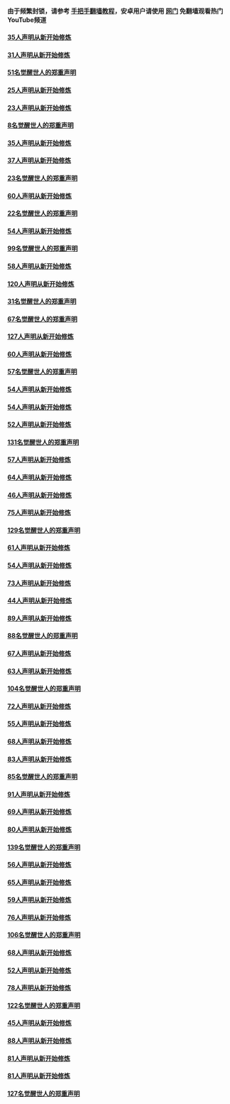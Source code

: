 #### 由于频繁封锁，请参考 [手把手翻墙教程](https://github.com/gfw-breaker/guides/wiki/)，安卓用户请使用 [网门](https://github.com/gfw-breaker/nogfw/blob/master/dl.md?t=02210500) 免翻墙观看热门YouTube频道 

#### [35人声明从新开始修炼](../pages/91/421122.md?t=02210500) 

#### [31人声明从新开始修炼](../pages/91/421081.md?t=02210500) 

#### [51名觉醒世人的郑重声明](../pages/91/421080.md?t=02210500) 

#### [25人声明从新开始修炼](../pages/91/421020.md?t=02210500) 

#### [23人声明从新开始修炼](../pages/91/420884.md?t=02210500) 

#### [8名觉醒世人的郑重声明](../pages/91/420883.md?t=02210500) 

#### [35人声明从新开始修炼](../pages/91/420809.md?t=02210500) 

#### [37人声明从新开始修炼](../pages/91/420766.md?t=02210500) 

#### [23名觉醒世人的郑重声明](../pages/91/420765.md?t=02210500) 

#### [60人声明从新开始修炼](../pages/91/420727.md?t=02210500) 

#### [22名觉醒世人的郑重声明](../pages/91/420726.md?t=02210500) 

#### [54人声明从新开始修炼](../pages/91/420529.md?t=02210500) 

#### [99名觉醒世人的郑重声明](../pages/91/420528.md?t=02210500) 

#### [58人声明从新开始修炼](../pages/91/420198.md?t=02210500) 

#### [120人声明从新开始修炼](../pages/91/420141.md?t=02210500) 

#### [31名觉醒世人的郑重声明](../pages/91/420197.md?t=02210500) 

#### [67名觉醒世人的郑重声明](../pages/91/420140.md?t=02210500) 

#### [127人声明从新开始修炼](../pages/91/420082.md?t=02210500) 

#### [60人声明从新开始修炼](../pages/91/420081.md?t=02210500) 

#### [57名觉醒世人的郑重声明](../pages/91/420080.md?t=02210500) 

#### [54人声明从新开始修炼](../pages/91/419533.md?t=02210500) 

#### [54人声明从新开始修炼](../pages/91/419532.md?t=02210500) 

#### [52人声明从新开始修炼](../pages/91/419531.md?t=02210500) 

#### [131名觉醒世人的郑重声明](../pages/91/419530.md?t=02210500) 

#### [57人声明从新开始修炼](../pages/91/419430.md?t=02210500) 

#### [64人声明从新开始修炼](../pages/91/419429.md?t=02210500) 

#### [46人声明从新开始修炼](../pages/91/419428.md?t=02210500) 

#### [75人声明从新开始修炼](../pages/91/419427.md?t=02210500) 

#### [129名觉醒世人的郑重声明](../pages/91/419426.md?t=02210500) 

#### [61人声明从新开始修炼](../pages/91/419198.md?t=02210500) 

#### [54人声明从新开始修炼](../pages/91/419197.md?t=02210500) 

#### [73人声明从新开始修炼](../pages/91/419196.md?t=02210500) 

#### [44人声明从新开始修炼](../pages/91/419075.md?t=02210500) 

#### [89人声明从新开始修炼](../pages/91/419074.md?t=02210500) 

#### [88名觉醒世人的郑重声明](../pages/91/419195.md?t=02210500) 

#### [67人声明从新开始修炼](../pages/91/419073.md?t=02210500) 

#### [63人声明从新开始修炼](../pages/91/419072.md?t=02210500) 

#### [104名觉醒世人的郑重声明](../pages/91/419071.md?t=02210500) 

#### [72人声明从新开始修炼](../pages/91/418902.md?t=02210500) 

#### [55人声明从新开始修炼](../pages/91/418901.md?t=02210500) 

#### [68人声明从新开始修炼](../pages/91/418900.md?t=02210500) 

#### [83人声明从新开始修炼](../pages/91/418757.md?t=02210500) 

#### [85名觉醒世人的郑重声明](../pages/91/418899.md?t=02210500) 

#### [91人声明从新开始修炼](../pages/91/418756.md?t=02210500) 

#### [69人声明从新开始修炼](../pages/91/418755.md?t=02210500) 

#### [80人声明从新开始修炼](../pages/91/418754.md?t=02210500) 

#### [139名觉醒世人的郑重声明](../pages/91/418753.md?t=02210500) 

#### [56人声明从新开始修炼](../pages/91/418594.md?t=02210500) 

#### [65人声明从新开始修炼](../pages/91/418593.md?t=02210500) 

#### [59人声明从新开始修炼](../pages/91/418592.md?t=02210500) 

#### [76人声明从新开始修炼](../pages/91/418431.md?t=02210500) 

#### [106名觉醒世人的郑重声明](../pages/91/418591.md?t=02210500) 

#### [68人声明从新开始修炼](../pages/91/418430.md?t=02210500) 

#### [52人声明从新开始修炼](../pages/91/418429.md?t=02210500) 

#### [78人声明从新开始修炼](../pages/91/418428.md?t=02210500) 

#### [122名觉醒世人的郑重声明](../pages/91/418427.md?t=02210500) 

#### [45人声明从新开始修炼](../pages/91/418248.md?t=02210500) 

#### [88人声明从新开始修炼](../pages/91/418247.md?t=02210500) 

#### [81人声明从新开始修炼](../pages/91/418246.md?t=02210500) 

#### [81人声明从新开始修炼](../pages/91/418139.md?t=02210500) 

#### [127名觉醒世人的郑重声明](../pages/91/418245.md?t=02210500) 

